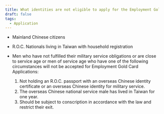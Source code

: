 ```yaml
---
title: What identities are not eligible to apply for the Employment Gold Card?
draft: false
tags:
  - Application
---
```

* Mainland Chinese citizens
* R.O.C. Nationals living in Taiwan with household registration
* Men who have not fulfilled their military service obligations or are close to service age or men of service age who have one of the following circumstances will not be accepted for Employment Gold Card Applications:

  1. Not holding an R.O.C. passport with an overseas Chinese identity certificate or an overseas Chinese identity for military service.
  2. The overseas Chinese national service male has lived in Taiwan for one year.
  3. Should be subject to conscription in accordance with the law and restrict their exit.